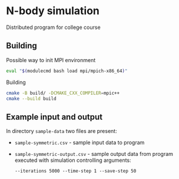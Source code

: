 # N-body simulation

Distributed program for college course

## Building

Possible way to init MPI environment

```bash
eval "$(modulecmd bash load mpi/mpich-x86_64)"
```

Building

```bash
cmake -B build/ -DCMAKE_CXX_COMPILER=mpic++
cmake --build build
```

## Example input and output

In directory `sample-data` two files are present:

- `sample-symmetric.csv` - sample input data to program
- `sample-symmetric-output.csv` - sample output data from program
executed with simulation controlling arguments:
    
    `--iterations 5000 --time-step 1 --save-step 50`
